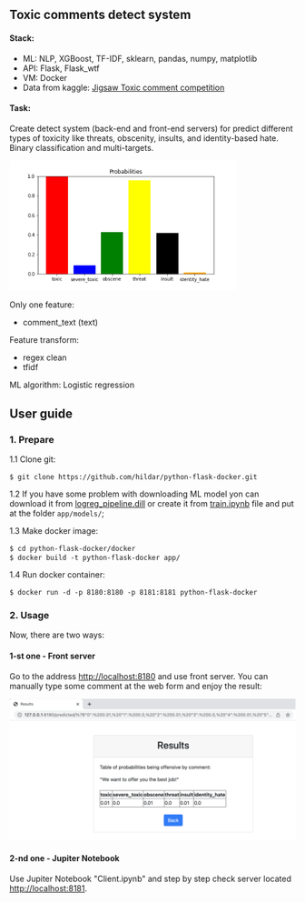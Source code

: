 ## Toxic comments detect system


#### Stack:

- ML: NLP, XGBoost, TF-IDF, sklearn, pandas, numpy, matplotlib
- API: Flask, Flask_wtf
- VM: Docker
- Data from kaggle: [Jigsaw Toxic comment competition](https://drive.google.com/file/d/1Vdj89P-V11ipZOCFpeM3ggWVWq3O29sj/view?usp=sharing)


#### Task:
Create detect system (back-end and front-end servers) for predict different types of toxicity like threats, obscenity, insults, and identity-based hate. Binary classification and multi-targets.

<img src="example_probs.png" alt="example_probs" width="400"/>


Only one feature:
- comment_text (text)


Feature transform: 
- regex clean
- tfidf

ML algorithm: Logistic regression


## User guide

### 1. Prepare

1.1 Clone git:
```
$ git clone https://github.com/hildar/python-flask-docker.git
```

1.2 If you have some problem with downloading ML model yon can download it from [logreg_pipeline.dill](https://drive.google.com/file/d/1VqY_LIvb5O4PjSaqMh7vmU3XOE4Ui8cr/view?usp=sharing) or create it from [train.ipynb](https://github.com/hildar/python-flask-docker/blob/main/Train.ipynb) file and put at the folder `app/models/`;


1.3 Make docker image:
```
$ cd python-flask-docker/docker
$ docker build -t python-flask-docker app/
```

1.4 Run docker container:
```
$ docker run -d -p 8180:8180 -p 8181:8181 python-flask-docker
```


### 2. Usage

Now, there are two ways: 

#### 1-st one - Front server

Go to the address [http://localhost:8180](http://localhost:8180) and use front server. You can manually type some comment at the web form and enjoy the result:

<img src="example_front.png" alt="example_front" width="700"/>

#### 2-nd one - Jupiter Notebook

Use Jupiter Notebook "Client.ipynb" and step by step check server located [http://localhost:8181](http://localhost:8181).

